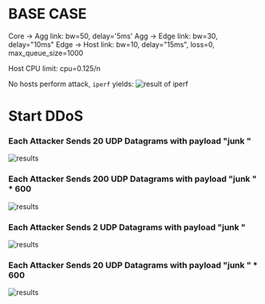 # BASE CASE

Core -> Agg link: bw=50, delay='5ms'
Agg -> Edge link: bw=30, delay="10ms"
Edge -> Host link: bw=10, delay="15ms", loss=0, max_queue_size=1000

Host CPU limit: cpu=0.125/n

No hosts perform attack, `iperf` yields:
![result of iperf](https://i.imgur.com/3HUAjnq.png)




# Start DDoS



### Each Attacker Sends 20 UDP Datagrams with payload "junk "

![results](https://i.imgur.com/FFg3i2Z.png)


### Each Attacker Sends 200 UDP Datagrams with payload "junk " * 600
![results](https://i.imgur.com/jcJFXXR.png)











### Each Attacker Sends 2 UDP Datagrams with payload "junk "

![results](https://i.imgur.com/SGLyo3B.png)





### Each Attacker Sends 20 UDP Datagrams with payload "junk " * 600

![results](https://i.imgur.com/imL7lPg.png)
